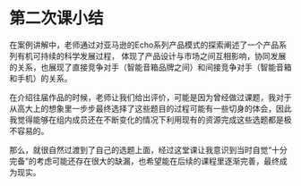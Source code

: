 # 第二次课小结

​	在案例讲解中，老师通过对亚马逊的Echo系列产品模式的探索阐述了一个产品系列有机可持续的科学发展过程， 体现了产品设计与市场之间互相影响，协同发展的关系，也展现了直接竞争对手（智能音箱品牌之间）和间接竞争对手（智能音箱和手机）的关系。

​	在介绍往届作品的时候，老师让我们给出评价，可能是因为曾经做过课题，我对于从高大上的想象里一步步最终选择了这些题目的过程可能有一些切身的体会，因此我觉得能够在组内成员还在不断变化的情况下利用现有的资源完成这些选题都是极不容易的。

​	那么，就很自然过渡到了自己的选题上面，经过这堂课让我意识到当时自觉“十分完备”的考虑可能还存在很大的缺漏，也希望能在后续的课程里逐渐完善，最终成为现实。